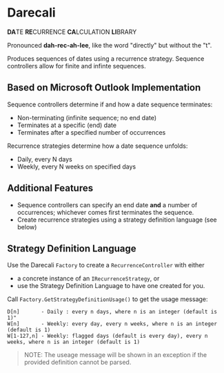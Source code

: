Darecali
==
**DA**TE **RE**CURRENCE **CA**LCULATION **LI**BRARY

Pronounced **dah-rec-ah-lee**, like the word "directly" but without the "t".

Produces sequences of dates using a recurrence strategy.  Sequence controllers allow for finite and infinte sequences.

Based on Microsoft Outlook Implementation
--
Sequence controllers determine if and how a date sequence terminates:

* Non-terminating (infinite sequence; no end date)
* Terminates at a specific (end) date
* Terminates after a specified number of occurrences 

Recurrence strategies determine how a date sequence unfolds:

* Daily, every N days
* Weekly, every N weeks on specified days

Additional Features
--
 
* Sequence controllers can specify an end date **and** a number of occurrences; whichever comes first terminates the sequence.
* Create recurrence strategies using a strategy definition language (see below)

Strategy Definition Language
--

Use the Darecali `Factory` to create a `RecurrenceController` with either
* a concrete instance of an `IRecurrenceStrategy`, or
* use the Strategy Definition Language to have one created for you.  

Call `Factory.GetStrategyDefinitionUsage()` to get the usage message:

```
D[n]       - Daily : every n days, where n is an integer (default is 1)"
W[n]       - Weekly: every day, every n weeks, where n is an integer (default is 1)
W[1-127,n] - Weekly: flagged days (default is every day), every n weeks, where n is an integer (default is 1)
```

>NOTE: The useage message will be shown in an exception if the provided definition cannot be parsed.